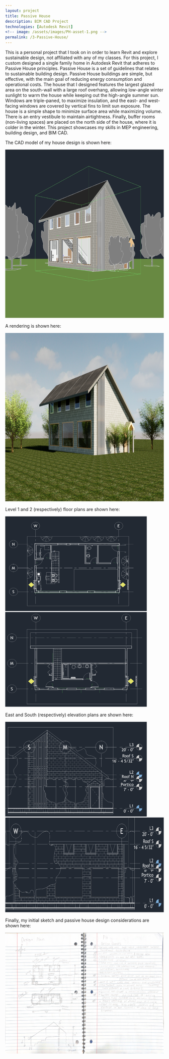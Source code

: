 ```yaml
---
layout: project
title: Passive House
description: BIM CAD Project
technologies: [Autodesk Revit]
<!-- image: /assets/images/PH-asset-1.png -->
permalink: /3-Passive-House/
---
```


This is a personal project that I took on in order to learn Revit and explore sustainable design, not affiliated with any of my classes. For this project, I custom designed a single family home in Autodesk Revit that adheres to Passive House principles. Passive House is a set of guidelines that relates to sustainable building design. Passive House buildings are simple, but effective, with the main goal of reducing energy consumption and operational costs. The house that I designed features the largest glazed area on the south-wall with a large roof overhang, allowing low-angle winter sunlight to warm the house while keeping out the high-angle summer sun. Windows are triple-paned, to maximize insulation, and the east- and west-facing windows are covered by vertical fins to limit sun exposure. The house is a simple shape to minimize surface area while maximizing volume. There is an entry vestibule to maintain airtightness. Finally, buffer rooms (non-living spaces) are placed on the north side of the house, where it is colder in the winter. This project showcases my skills in MEP engineering, building design, and BIM CAD.

The CAD model of my house design is shown here:

<img src="assets/images/PH-asset-2.png" alt="PH CAD" width="800" height="533">

A rendering is shown here:

<img src="assets/images/PH-asset-1.png" alt="PH render" width="800" height="533">

Level 1 and 2 (respectively) floor plans are shown here:

<img src="assets/images/PH-asset-3.png" alt="PH floor 1" width="450" height="300">  <img src="assets/images/PH-asset-4.png" alt="PH floor 2" width="450" height="300">

East and South (respectively) elevation plans are shown here:

<img src="assets/images/PH-asset-5.png" alt="PH east" width="450" height="300">  <img src="assets/images/PH-asset-6.png" alt="PH south" width="600" height="300">

Finally, my initial sketch and passive house design considerations are shown here:

<img src="assets/images/PH-asset-7.png">
